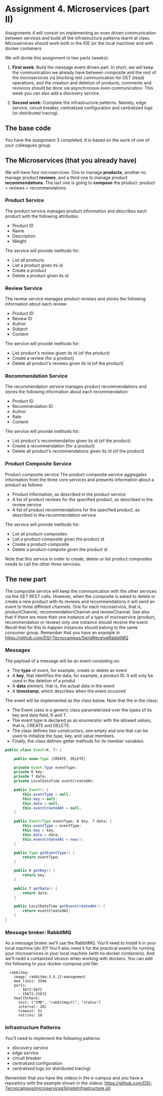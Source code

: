# Assignment 4. Microservices (part II)

Assignments 4 will consist on implementing an even driven communication between services and build all the infrastructure patterns
learnt at class. Microservices should work both in the IDE (or the local machine) and with docker containers

We will divide this assignment in two parts (weeks):
1. **First week**: Build the message event driven part. In short, we will keep the communication we already have between composite and 
the rest of the microservices via blocking rest communication for GET (read) operations, and the creation and deletion of products, comments and revisions
   should be done via asynchronous even communication. 
   This week you can also add a discovery service.
   
1. **Second week:** Complete the infrastructure patterns. Namely, edge service, circuit breaker, centralized configuration
and centralized logs (or distributed tracing).

## The base code
You have the assignment 3 completed. It is based on the work of one of your colleagues group.
 
## The Microservices (that you already have)
We will have four microservices. One to manage **products**, another no manage product **reviews**, and a third one to manage 
product **recommendations**. The last one is going to **compose** the product: product + reviews + recommendations

### Product Service
The product service manages product information and describes each product with the following attributes:
* Product ID
* Name
* Description
* Weight

The service will provide methods for:
* List all products
* List a product given its id
* Create a product
* Delete a product given its id

### Review Service 
The review service manages product reviews and stores the following information about each review:
* Product ID
* Review ID
* Author
* Subject
* Content

The service will provide methods for:
* List product's review given its id (of the product)
* Create a review (for a product)
* Delete all product's reviews given its id (of the product)

### Recommendation Service
The recommendation service manages product recommendations and stores the following information about each recommendation:
* Product ID
* Recommendation ID
* Author
* Rate
* Content

The service will provide methods for:
* List product's recommendation given its id (of the product)
* Create a recommendation (for a product)
* Delete all product's recommendations given its id (of the product)

### Product Composite Service
Product composite service
The product composite service aggregates information from the three core services and presents information about a product as follows:
* Product information, as described in the product service
* A list of product reviews for the specified product, as described in the review service
* A list of product recommendations for the specified product, as described in the recommendation service

The service will provide methods for:
* List all product-composites
* List a product-composite given the product id
* Create a product-composite
* Delete a product-compsite given the product id

Note that this service in order to create, delete or list product composites needs to call the other three services.

## The new part
The composite service will keep the communication with the other services via the GET REST calls. 
However, when the composite is asked to delete or create a new product with its reviews and recommendations it will send an event to 
three different channels. One for each microservice, that is, productChannel, recommendationChannel and reviewChannel. See also
that if there are more than one instance of a type of microservice (product, recommendation or review) only one instance should
receive the event. Recall that for this to happen instances should belong to the same consumer group. Remember that you have an
example in https://github.com/DSI-Tecnocampus/SendReceiveRabbitMQ

### Messages
The payload of a message will be an event consisting on:
* The **type** of event, for example, create or delete an event
* A **key**, that identifies the data, for example, a product ID. It will only be used in the deletion of a produt
* A **data** element, that is, the actual data in the event
* A **timestamp**, which describes when the event occurred

The event will be implemented as the class below. Note that the in the class:
* The Event class is a generic class parameterized over the types of its key and data field, K and T.
* The event type is declared as an enumerator with the allowed values, that is, CREATE and DELETE.
* The class defines two constructors, one empty and one that can be used to initialize the type, key, and value members.
* Finally, the class defines getter methods for its member variables.

```Java
public class Event<K, T> {

    public enum Type {CREATE, DELETE}

    private Event.Type eventType;
    private K key;
    private T data;
    private LocalDateTime eventCreatedAt;

    public Event() {
        this.eventType = null;
        this.key = null;
        this.data = null;
        this.eventCreatedAt = null;
    }

    public Event(Type eventType, K key, T data) {
        this.eventType = eventType;
        this.key = key;
        this.data = data;
        this.eventCreatedAt = now();
    }

    public Type getEventType() {
        return eventType;
    }

    public K getKey() {
        return key;
    }

    public T getData() {
        return data;
    }

    public LocalDateTime getEventCreatedAt() {
        return eventCreatedAt;
    }
}
```
### Message broker: RabbitMQ

As a message broker we'll use the RabbitMQ. You'll need to install it in your local machine (do it!!! You'll also need it
for the practical exam) for running your microservices in your local machine (with no docker containers). And we'll nedd a 
contanized version when working with dockers. You can add the following to your docker-compose.yml file:

```
  rabbitmq:
    image: rabbitmq:3.8.12-management
    mem_limit: 350m
    ports:
      - 5672:5672
      - 15672:15672
    healthcheck:
      test: ["CMD", "rabbitmqctl", "status"]
      interval: 20s
      timeout: 5s
      retries: 10
```

### Infrastructure Patterns

You'll need to implement the following patterns:
* discovery service
* edge service
* circuit breaker
* centralized configuration
* centralized logs (or distributed tracing)

Remember that you have the videos in the e-campus and you have a repository with the example shown in the videos:
https://github.com/DSI-Tecnocampus/microservicesSimpleInfrastructure.git